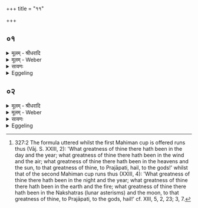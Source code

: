+++
title = "११"

+++


## ०१
<details><summary>मूलम् - श्रीधरादि</summary>

प्प्रजा᳘पतिरकामयत॥  
महान्भू᳘यान्त्स्यामि᳘ति स᳘ ऽएता᳘वश्वमेधे महिमा᳘नौ ग्ग्राहावपश्यत्ता᳘वजुहोत्त᳘तो वै स᳘ महान्भू᳘यानभवत्स यः᳘ काम᳘येत महान्भू᳘यान्त्स्यामि᳘ति स᳘ ऽएता᳘वश्वमेधे᳘ महिमा᳘नौ ग्ग्र᳘हौ जुहुयान्महा᳘न्हैव भू᳘यान्भवति॥
</details>

<details><summary>मूलम् - Weber</summary>

प्रजा᳘पतिरकामयत॥  
महान्भूयान्त्स्यामि᳘ति स᳘ एता᳘वश्वमेधे महिमा᳘नौ ग्र᳘हावपश्यत्ता᳘वजुहोत्त᳘तो वै स᳘ महान्भू᳘यानभवत्स यः᳘ काम᳘येत महान्भू᳘यान्त्स्यामि᳘ति स᳘ एता᳘वश्वमेधे᳘ महिमा᳘नौ ग्र᳘हौ जुहुयान्महा᳘न्हैव भू᳘यान्भवति॥
</details>

<details><summary>सायणः</summary>

…
</details>

<details><summary>Eggeling</summary>

1. Prajāpati desired, 'Would that I were great, and more numerous!' He perceived those two Mahiman (greatness) cups of Soma at the Aśvamedha; he offered them; and thereby, indeed, became great and more numerous: hence whosoever should desire to become great, and more numerous, let him offer up those two Mahiman cups of Soma at the Aśvamedha; and he indeed becomes great and more numerous.
</details>

## ०२
<details><summary>मूलम् - श्रीधरादि</summary>

व्वपा᳘मभि᳘जुहोति॥  
य᳘जमानो वा᳘ ऽअश्वमेधो रा᳘जा महिमा᳘ राज्ये᳘नै᳘वैनमुभय᳘तः प᳘रिगृह्णाति पुर᳘स्तात्स्वाहाकृतयो वा᳘ ऽअन्ये᳘ देवा᳘ ऽउप᳘रिष्टात्स्वाहाकृतयो ऽन्ये ता᳘ने᳘वैत᳘त्प्रीणाति स्वा᳘हा देवे᳘भ्यो देवे᳘भ्यः स्वाहे᳘ति रा᳘ज्ञा व्वपाम्प᳘रिजयति ये᳘ चै᳘वास्मिं᳘ल्लोके᳘ देवा य᳘ ऽउ चामु᳘ष्मिंस्ता᳘ने᳘वैत᳘त्प्रीणाति त᳘ ऽएनमुभ᳘ये देवाः᳘ प्रीताः᳘ स्वर्ग्गं᳘ लोक᳘मभि᳘वहन्ति॥
</details>
<details><summary>मूलम् - Weber</summary>

वपा᳘मभि᳘तो जुहोति॥  
य᳘जमानो वा᳘ अश्वमेधो रा᳘जा महिमा᳘ राज्ये᳘नैॗवैनमुभय᳘तः प᳘रिगृह्णाति पुर᳘स्तात्स्वाहाकृतयो वा᳘ अन्ये᳘ देवा᳘ उप᳘रिष्टात्स्वाहाकृतयोऽन्ये ता᳘नेॗवैत᳘त्प्रीणाति स्वा᳘हा देवे᳘भ्यो देवे᳘भ्यः स्वाहे᳘ति रा᳘ज्ञा वपाम् प᳘रिजयति ये᳘ चैॗवास्मिं᳘लोके᳘ देवा य᳘ उ चामु᳘ष्मिंस्ता᳘नेॗवैत᳘त्प्रीणाति त᳘ एनमुभ᳘ये देवाः᳘ प्रीताः᳘ स्वर्गं᳘ लोक᳘मभि᳘वहन्ति॥
</details>

<details><summary>सायणः</summary>

…
</details>
<details><summary>Eggeling</summary>

2. He offers them on both sides (before and after) the omentum;--the Aśvamedha, doubtless, is the Sacrificer, and that Mahiman (cup) is the king: it is with royal dignity he thus encompasses him on both sides. Some gods have the svāhā-call ('hail') in front, and the other gods have the svāhā-call behind [^egg_834]: it is them he thus gratifies. With 'Hail

[^egg_834]: 327:2 The formula uttered whilst the first Mahiman cup is offered runs thus (Vāj. S. XXIII, 2): 'What greatness of thine there hath  been in the day and the year; what greatness of thine there hath been in the wind and the air; what greatness of thine there hath been in the heavens and the sun, to that greatness of thine, to Prajāpati, hail, to the gods!' whilst that of the second Mahiman cup runs thus (XXIII, 4): 'What greatness of thine there hath been in the night and the year; what greatness of thine there hath been in the earth and the fire; what greatness of thine there hath been in the Nakshatras (lunar asterisms) and the moon, to that greatness of thine, to Prajāpati, to the gods, hail!' cf. XIII, 5, 2, 23; 3, 7.

to the gods!' and 'To the gods hail!' he makes offering by means of the king (Soma) on both sides of the omentum: he thereby gratifies those gods who are in this world, and those who are in the other, and thus gratified, both these kinds of gods lead him to the heavenly world.
</details>

